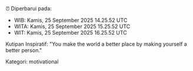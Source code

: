 ⏰ Diperbarui pada:
- WIB: Kamis, 25 September 2025 14.25.52 UTC
- WITA: Kamis, 25 September 2025 15.25.52 UTC
- WIT: Kamis, 25 September 2025 16.25.52 UTC

Kutipan Inspiratif:
"You make the world a better place by making yourself a better person."


Kategori: motivational

